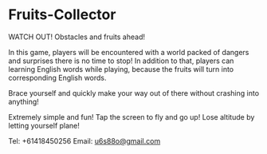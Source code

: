 # Fruits-Collector

WATCH OUT! Obstacles and fruits ahead!

In this game, players will be encountered with a world packed of dangers and surprises there is no time to stop! In addition to that, players can learning English words while playing, because the fruits will turn into corresponding English words.

Brace yourself
and quickly make your way out of there without crashing into anything!


Extremely simple and fun!
Tap the screen to fly and go up!
Lose altitude by letting yourself plane!

Tel: +61418450256
Email: u6s88o@gmail.com
